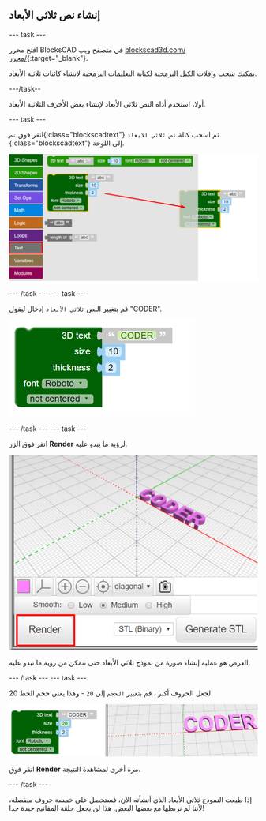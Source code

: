 ## إنشاء نص ثلاثي الأبعاد

--- task ---

افتح محرر BlocksCAD في متصفح ويب [blockscad3d.com/محرر/](https://www.blockscad3d.com/editor/){:target="_blank"}.

يمكنك سحب وإفلات الكتل البرمجية لكتابة التعليمات البرمجية لإنشاء كائنات ثلاثية الأبعاد.

---/task--

أولا، استخدم أداة النص ثلاثي الأبعاد لإنشاء بعض الأحرف الثلاثية الأبعاد.

--- task ---

انقر فوق `نص`{:class="blockscadtext"} ثم اسحب كتلة `نص ثلاثي الابعاد `{:class="blockscadtext"} إلى اللوحة.

![لقطة الشاشة](images/coder-canvas.png)

--- /task --- --- task ---

قم بتغيير النص ` ثلاثي الأبعاد ` إدخال ليقول "CODER".

![لقطة الشاشة](images/coder-coder.png)

--- /task --- --- task ---

انقر فوق الزر **Render** لرؤية ما يبدو عليه.

![لقطة الشاشة](images/coder-render.png)

العرض هو عملية إنشاء صورة من نموذج ثلاثي الأبعاد حتى نتمكن من رؤية ما تبدو عليه.

--- /task --- --- task ---

لجعل الحروف أكبر ، قم بتغيير `الحجم` إلى `20` - وهذا يعني حجم الخط 20.

![لقطة الشاشة](images/coder-bigger.png)

انقر فوق **Render** مرة أخرى لمشاهدة النتيجة.

--- /task ---

إذا طبعت النموذج ثلاثي الأبعاد الذي أنشأته الآن، فستحصل على خمسة حروف منفصلة، لأننا لم نربطها مع بعضها البعض. هذا لن يجعل حلقة المفاتيح جيدة جدا!


	

	
	



 
